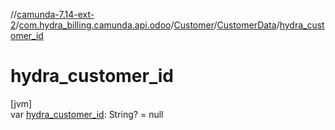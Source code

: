 //[camunda-7.14-ext-2](../../../../index.md)/[com.hydra_billing.camunda.api.odoo](../../index.md)/[Customer](../index.md)/[CustomerData](index.md)/[hydra_customer_id](hydra_customer_id.md)

# hydra_customer_id

[jvm]\
var [hydra_customer_id](hydra_customer_id.md): String? = null
